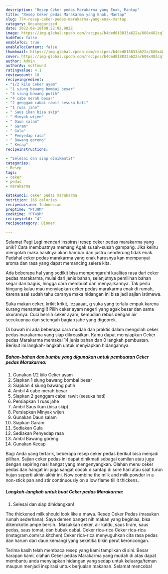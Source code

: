 ```yaml
---
description: "Resep Ceker pedas Marakarma yang Enak, Mantap"
title: "Resep Ceker pedas Marakarma yang Enak, Mantap"
slug: 774-resep-ceker-pedas-marakarma-yang-enak-mantap
category: Uncategorized
date: 2022-08-18T08:22:02.902Z
image: https://img-global.cpcdn.com/recipes/b4ded818833a622a/680x482cq70/ceker-pedas-marakarma-foto-resep-utama.jpg
hideToc: false
enableToc: true
enableTocContent: false
thumbnail: https://img-global.cpcdn.com/recipes/b4ded818833a622a/680x482cq70/ceker-pedas-marakarma-foto-resep-utama.jpg
cover: https://img-global.cpcdn.com/recipes/b4ded818833a622a/680x482cq70/ceker-pedas-marakarma-foto-resep-utama.jpg
author: Admin
authorAv: notfound
ratingvalue: 4.1
reviewcount: 10
recipeingredient:
- "1/2 kilo Ceker ayam"
- "1 siung bawang bombai besar"
- "4 siung bawang putih"
- "4 cabe merah besar"
- "2 genggam cabai rawit sesuka hati"
- "1 ruas jahe"
- " Saus ikan bisa skip"
- " Minyak wijen"
- " Daun salam"
- " Garam"
- " Gula"
- " Penyedap rasa"
- " Bawang goreng"
- " Kecap"
recipeinstructions:

- "Selesai dan siap dinikmati!"
categories:
- Resep
tags:
- ceker
- pedas
- marakarma

katakunci: ceker pedas marakarma 
nutrition: 166 calories
recipecuisine: Indonesian
preptime: "PT39M"
cooktime: "PT49M"
recipeyield: "4"
recipecategory: Dinner

---
```



Selamat Pagi Lagi mencari inspirasi resep ceker pedas marakarma yang unik? Cara membuatnya memang Agak susah-susah gampang. Jika keliru mengolah maka hasilnya akan hambar dan justru cenderung tidak enak. Padahal ceker pedas marakarma yang enak harusnya kan mempunyai aroma dan rasa yang dapat memancing selera kita.


Ada beberapa hal yang sedikit bisa mempengaruhi kualitas rasa dari ceker pedas marakarma, mulai dari jenis bahan, selanjutnya pemilihan bahan segar dan bagus, hingga cara membuat dan menyajikannya. Tak perlu bingung kalau mau menyiapkan ceker pedas marakarma enak di rumah, karena asal sudah tahu caranya maka hidangan ini bisa jadi sajian istimewa.

Suka makan ceker, krikit krikit, lezaaaat, g suka yang terlalu empuk karena kurang menantang!!! Pilih ceker ayam negeri yang agak besar dan sama ukurannya. Cuci bersih ceker ayam, kemudian rebus dengan air secukupnya dan setengah bagian jahe yang digeprek.


Di bawah ini ada beberapa cara mudah dan praktis dalam mengolah ceker pedas marakarma yang siap dikreasikan. Kamu dapat menyiapkan Ceker pedas Marakarma memakai 14 jenis bahan dan 0 langkah pembuatan. Berikut ini langkah-langkah untuk menyiapkan hidangannya.

<!--inarticleads1-->

##### Bahan-bahan dan bumbu yang digunakan untuk pembuatan Ceker pedas Marakarma:

1. Gunakan 1/2 kilo Ceker ayam
1. Siapkan 1 siung bawang bombai besar
1. Siapkan 4 siung bawang putih
1. Ambil 4 cabe merah besar
1. Siapkan 2 genggam cabai rawit (sesuka hati)
1. Persiapkan 1 ruas jahe
1. Ambil  Saus ikan (bisa skip)
1. Persiapkan  Minyak wijen
1. Gunakan  Daun salam
1. Siapkan  Garam
1. Sediakan  Gula
1. Sediakan  Penyedap rasa
1. Ambil  Bawang goreng
1. Gunakan  Kecap


Bagi Anda yang tertarik, beberapa resep ceker pedas berikut bisa menjadi pilihan. Sajian ceker pedas ini dapat dinikmati sebagai camilan atau juga dengan sepiring nasi hangat yang mengenyangkan. Olahan menu ceker pedas dan hangat ini juga sangat cocok disantap di sore hari atau saat turun hujan seperti akhir-akhir ini. Now combine the milk and milk powder in a non-stick pan and stir continuously on a low flame till it thickens. 

<!--inarticleads2-->

##### Langkah-langkah untuk buat Ceker pedas Marakarma:


1. Selesai dan siap dihidangkan!

The thickened milk should look like a mawa. Resep Ceker Pedas (masakan rumah sederhana). Saya demen banget nih makan yang beginiaa, bisa dikerokotin ampe bersih.. Masukkan ceker, air kaldu, saus tiram, saus pedas, saus tomat, dan bubuk cabai. Ceker rica-rica Ceker rica-rica (instagram.com/r.a.kitchen) Ceker rica-rica menyuguhkan cita rasa pedas dan harum dari daun kemangi yang seketika bikin perut keroncongan. 

Terima kasih telah membaca resep yang kami tampilkan di sini. Besar harapan kami, olahan Ceker pedas Marakarma yang mudah di atas dapat membantu anda menyiapkan hidangan yang sedap untuk keluarga/teman maupun menjadi inspirasi untuk berjualan makanan. Selamat mencoba!

